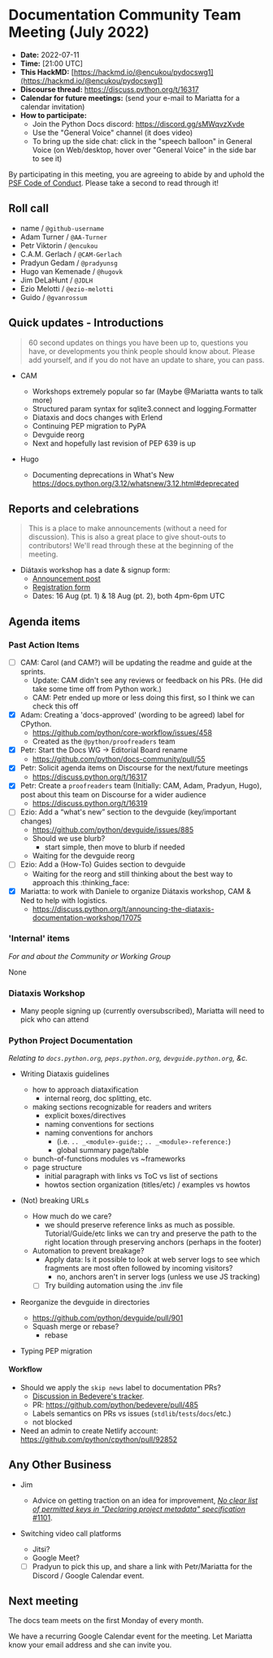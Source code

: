 # Documentation Community Team Meeting (July 2022)

- **Date:** 2022-07-11
- **Time:** [21:00 UTC]<!--(https://arewemeetingyet.com/UTC/2022-07-11/21:00/Docs%20Meeting)-->
- **This HackMD:** [https://hackmd.io/@encukou/pydocswg1](https://hackmd.io/@encukou/pydocswg1)
- **Discourse thread:** https://discuss.python.org/t/16317
- **Calendar for future meetings:** (send your e-mail to Mariatta for a calendar invitation)
- **How to participate:**
  - Join the Python Docs discord: https://discord.gg/sMWqvzXvde
  - Use the "General Voice" channel (it does video)
  - To bring up the side chat: click in the "speech balloon" in General Voice (on Web/desktop, hover over "General Voice" in the side bar to see it)

By participating in this meeting, you are agreeing to abide by and uphold the [PSF Code of Conduct](https://www.python.org/psf/codeofconduct/).
Please take a second to read through it!

## Roll call

- name / `@github-username`
- Adam Turner / `@AA-Turner`
- Petr Viktorin / `@encukou`
- C.A.M. Gerlach / `@CAM-Gerlach`
- Pradyun Gedam / `@pradyunsg`
- Hugo van Kemenade / `@hugovk`
- Jim DeLaHunt / `@JDLH`
- Ezio Melotti / `@ezio-melotti`
- Guido / `@gvanrossum`

## Quick updates - Introductions

> 60 second updates on things you have been up to, questions you have, or developments you think people should know about. Please add yourself, and if you do not have an update to share, you can pass.

* CAM
    - Workshops extremely popular so far (Maybe @Mariatta wants to talk more)
    - Structured param syntax for sqlite3.connect and logging.Formatter
    - Diataxis and docs changes with Erlend
    - Continuing PEP migration to PyPA
    - Devguide reorg
    - Next and hopefully last revision of PEP 639 is up

* Hugo

  - Documenting deprecations in What's New
    https://docs.python.org/3.12/whatsnew/3.12.html#deprecated


## Reports and celebrations

> This is a place to make announcements (without a need for discussion). This is also a great place to give shout-outs to contributors! We'll read through these at the beginning of the meeting.

* Diátaxis workshop has a date & signup form:
  - [Announcement post](https://discuss.python.org/t/17075)
  - [Registration form](https://forms.gle/xQSZJ2Yf4Jjd27wf6)
  - Dates: 16 Aug (pt. 1) & 18 Aug (pt. 2), both 4pm-6pm UTC

## Agenda items

### Past Action Items

- [ ] CAM: Carol (and CAM?) will be updating the readme and guide at the sprints.
  - Update: CAM didn't see any reviews or feedback on his PRs. (He did take some time off from Python work.)
  - CAM: Petr ended up more or less doing this first, so I think we can check this off
- [x] Adam: Creating a 'docs-approved' (wording to be agreed) label for CPython.
  - https://github.com/python/core-workflow/issues/458
  - Created as the `@python/proofreaders` team
- [x] Petr: Start the Docs WG → Editorial Board rename
  - https://github.com/python/docs-community/pull/55
- [x] Petr: Solicit agenda items on Discourse for the next/future meetings
  - https://discuss.python.org/t/16317
- [x] Petr: Create a `proofreaders` team (Initially: CAM, Adam, Pradyun, Hugo), post about this team on Discourse for a wider audience
  - https://discuss.python.org/t/16319
- [ ] Ezio: Add a “what's new” section to the devguide (key/important changes)
  - https://github.com/python/devguide/issues/885
  - Should we use blurb?
    - start simple, then move to blurb if needed
  - Waiting for the devguide reorg
- [ ] Ezio: Add a (How-To) Guides section to devguide
  - Waiting for the reorg and still thinking about the best way to approach this :thinking_face:
- [x] Mariatta: to work with Daniele to organize Diátaxis workshop, CAM & Ned to help with logistics.
  - https://discuss.python.org/t/announcing-the-diataxis-documentation-workshop/17075


### 'Internal' items

*For and about the Community or Working Group*

None

### Diataxis Workshop
* Many people signing up (currently oversubscribed), Mariatta will need to pick who can attend

### Python Project Documentation

*Relating to `docs.python.org`, `peps.python.org`, `devguide.python.org`, &c.*

* Writing Diataxis guidelines
  * how to approach diataxification
    * internal reorg, doc splitting, etc.
  * making sections recognizable for readers and writers
    * explicit boxes/directives
    * naming conventions for sections
    * naming conventions for anchors
      * (i.e. ``.. _<module>-guide:``; ``.. _<module>-reference:``)
      * global summary page/table
  * bunch-of-functions modules vs ~frameworks
  * page structure
    * initial paragraph with links vs ToC vs list of sections
    * howtos section organization (titles/etc) / examples vs howtos

* (Not) breaking URLs
  * How much do we care?
    - we should preserve reference links as much as possible. Tutorial/Guide/etc links we can try and preserve the path to the right location through preserving anchors (perhaps in the footer)
  * Automation to prevent breakage?
    * Apply data: Is it possible to look at web server logs to see which fragments are most often followed by incoming visitors?
      * no, anchors aren't in server logs (unless we use JS tracking)
    * [ ] Try building automation using the .inv file

* Reorganize the devguide in directories
  * https://github.com/python/devguide/pull/901
  * Squash merge or rebase?
    * rebase

* Typing PEP migration

#### Workflow

* Should we apply the `skip news` label to documentation PRs?
  * [Discussion in Bedevere's tracker](https://github.com/python/bedevere/issues/457).
  * PR: https://github.com/python/bedevere/pull/485
  * Labels semantics on PRs vs issues (`stdlib`/`tests`/`docs`/etc.)
  * not blocked
* Need an admin to create Netlify account: https://github.com/python/cpython/pull/92852


## Any Other Business

 * Jim
     * Advice on getting traction on an idea for improvement, [_No clear list of permitted keys in "Declaring project metadata" specification_ #1101](https://github.com/pypa/packaging.python.org/issues/1101).

 * Switching video call platforms
   * Jitsi?
   * Google Meet?
   * [ ] Pradyun to pick this up, and share a link with Petr/Mariatta for the Discord / Google Calendar event.

## Next meeting

The docs team meets on the first Monday of every month.

We have a recurring Google Calendar event for the meeting.
Let Mariatta know your email address and she can invite you.
